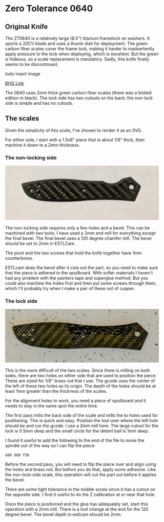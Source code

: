 # Zero Tolerance 0640

## Original Knife

The ZT0640 is a relatively large (8.5") titanium framelock on washers. It sports a 20CV blade and
uses a thumb disk for deployment. The green carbon fiber scales cover the frame lock, making it harder
to inadvertently apply pressure to the lock when deploying, which is excellent. But the green is 
hideous, so a scale replacement is mandatory. Sadly, this knife finally seems to be discontinued.

todo insert image

[BHQ Link](https://www.bladehq.com/item--Zero-Tolerance-Emerson-0640-Folding--92047)

The 0640 uses 2mm thick green carbon fiber scales (there was a limited edition in black). The lock
side has two cutouts on the back; the non-lock side is simple and has no cutouts. 

## The scales

Given the simplicity of this scale, I've chosen to render it as an SVG. 

For either side, I start with a 1.5x6" piece that is about 1/8" thick, then
machine it down to a 2mm thickness.

### The non-locking side

![Front of stock scale](/zt-0640/images/zt640-front.jpg)

The non-locking side requires only a few holes and a bevel. This can 
be machined with two tools. I have used a 2mm end mill for everything except
the final bevel. The final bevel uses a 120 degree chamfer mill. The 
bevel should be set to 2mm in ESTLCam.

The pivot and the two screws that hold the knife together have 1mm counterbores.

ESTLcam does the bevel after it cuts out the part, so you need to make sure
that the piece is adhered to the spoilboard. With softer materials I haven't 
had any problem with the painters tape and superglue method. But you could
also machine the holes first and then put some screws through them, which
I'll probably try when I make a pair of these out of copper.

### The lock side

![Back of lock-side scale](/zt-0640/images/zt640-lockside-back.jpg)

This is the more difficult of the two scales. Since there is milling
on both sides, there are two holes on either side that are used to 
position the piece. These are sized for 1/8" brass rod that I use. 
The gcode uses the center of the left of these two holes as its origin.
The depth of the holes should be at least 1mm greater than the thickness
of the scales. 

For the alignment holes to work, you need a piece of spoilboard
and it needs to stay in the same spot the entire time.

The first pass mills the back side of the scale and mills the to holes
used for positioning. This is quick and easy. Position the tool over
where the left hole should be and run the gcode. I use a 2mm mill here.
The large cutout for the lock is 0.5mm deep and the small circle for
the detent ball is 1mm deep.

I found it useful to add the following to the end of the file to move
the spindle out of the way so I can flip the piece:

```
G00 X60 Y50
```

Before the second pass, you will need to flip the piece over and align
using the holes and brass rod. But before you do that, apply some adhesive.
Like the non-lock-side scale, this operation will cut the part out before it 
applies the bevel.

There are some tight tolerance in the middle screw since it has a cutout 
on the opposite side. I find it useful to do the Z calibration at or near
that hole.

Once the piece is positioned and the glue has adequately set, start this
operation with a 2mm mill. There is a tool change at the end for the 120
degree bevel. The bevel depth in estlcam should be 2mm.